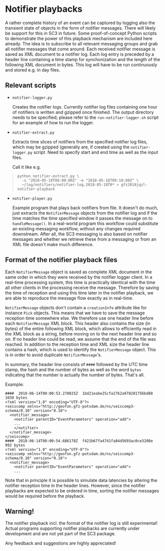 Notifier playbacks
==================

A rather complete history of an event can be captured by
logging also the transient state of objects in the form of notifier
messages. There will likely be support for this in SC3 in future.
Some proof-of-concept Python scripts to demonstrate the power of
this playback mechanism are included here already.  The idea is to
subscribe to all relevant messaging groups and grab all notifier
messages that come around.  Each received notifier message is saved
as XML document to a notifier log. Each log entry is preceded by a
header line containing a time stamp for synchonization and the
length of the following XML document in bytes. This log will have to
be run continuously and stored e.g. in day files.

Relevant scripts
----------------

* `notifier-logger.py`

    Creates the notifier logs. Currently notifier log files
    containing one hour of notifiers is written and gzipped once
    finished. The output directory needs to be specified; please
    refer to the `run-notifier-logger.sh` script for an example of
    how to run the logger.

* `notifier-extract.py`

    Extracts time slices of notifiers from the specified notifier
    log files, which may be gzipped (generally are, if created using
    the `notifier-logger.py` script. Need to specify start and end
    time as well as the input files.

    Call it like e.g.
>     python notifier-extract.py \
>       -s "2018-05-18T08:00:00Z" -e "2018-05-18T09:10:00Z" \
>       ~/log/notifiers/notifier-log.2018-05-18T0* > gfz2018jqzl-notifier-playback

* `notifier-player.py`

    Example program that plays back notifiers from file. It doesn't do much, just
    extracts the `NotifierMessage` objects from the notifier log and if the
    time matches the time specified window it passes the message on
    to `handleMessage()`. In a real-world program this workflow could
    substitute an existing messaging workflow, without any changes required
    downstream. After all, the SC3 messaging is also based on notifier
    messages and whether we retrieve these from a messaging or from an
    XML file doesn't make much difference.


Format of the notifier playback files
-------------------------------------

Each `NotifierMessage` object is saved as complete XML document in the
same order in which they were received by the notifier logger
client. In a real-time processing system, this time is practically
identical with the time all other clients in the processing receive
the message. Therefore by saving the time of reception and using
this time later in the notifier playback, we are able to reproduce
the message flow exactly as in real-time.

`NotifierMessage` objects don't contain a `creationInfo` attribute like
for instance `Pick` objects. This means that we have to save the
message reception time somewhere else. We therefore use one header
line before each `NotifierMessage` XML block. This header also
contains the size (in bytes) of the entire following XML block,
which allows to efficiently read in the XML block as a string,
before moving on to the next header line and so on. If no header
line could be read, we assume that the end of the file was reached.
In addition to the reception time and XML size the header line
contains a hash, which is used to identify the `NotifierMessage`
object. This is in order to avoid duplicate `NotifierMessage`'s.

In summary, the header line consists of `####` followed by the UTC time stamp, the hash and the number of bytes as well as the word `bytes` indicating that the number is actually the number of bytes. That's all.

Example:
```
####  2018-06-14T00:00:53.270025Z  1bd21eabe25cfa2762a978201756bd88  1030 bytes
<?xml version="1.0" encoding="UTF-8"?>
<seiscomp xmlns="http://geofon.gfz-potsdam.de/ns/seiscomp3-schema/0.10" version="0.10">
  <notifier_message>
    <notifier parentID="EventParameters" operation="add">
    ...
    </notifier>
  </notifier_message>
</seiscomp>
####  2018-06-14T00:00:54.686178Z  f421b67fa4741fa84d5693ac0ce3208e  992 bytes
<?xml version="1.0" encoding="UTF-8"?>
<seiscomp xmlns="http://geofon.gfz-potsdam.de/ns/seiscomp3-schema/0.10" version="0.10">
  <notifier_message>
    <notifier parentID="EventParameters" operation="add">
    ...
```

Note that in principle it is possible to simulate data latencies by altering the notifier reception time in the header lines. However, since the notifier playbacks are expected to be ordered in time, sorting the notifier messages would be required before the playback.


Warning!
--------

The notifier playback incl. the format of the notifier log is still experimental! Actual programs supporting notifier playbacks are currently under development and are not yet part of the SC3 package.

Any feedback and suggestions are highly appreciated!

